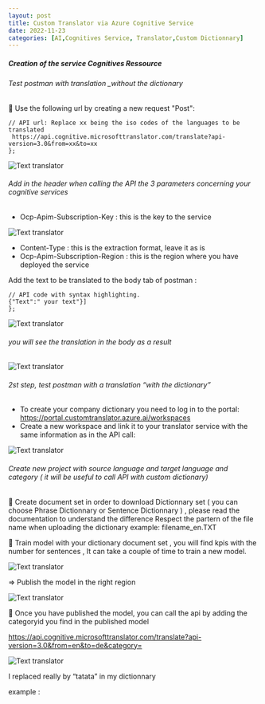 ```yaml
---
layout: post
title: Custom Translator via Azure Cognitive Service  
date: 2022-11-23
categories: [AI,Cognitives Service, Translator,Custom Dictionnary]
---
```


##### Creation of the service Cognitives Ressource

###### Test postman with translation _without the dictionary

	Use the following url by creating a new request "Post": 

```api
// API url: Replace xx being the iso codes of the languages to be translated
 https://api.cognitive.microsofttranslator.com/translate?api-version=3.0&from=xx&to=xx
}; 
```

![Text translator](https://raw.githubusercontent.com/marc-hadjeje/marc-hadjeje.github.io/main/assets/images/text_translator.jpg)


###### Add in the header when calling the API the 3 parameters concerning your cognitive services

-	Ocp-Apim-Subscription-Key :  this is the key to the service 

![Text translator](https://raw.githubusercontent.com/marc-hadjeje/marc-hadjeje.github.io/main/assets/images/text_translator.jpg)

-	Content-Type : this is the extraction format, leave it as is
-	Ocp-Apim-Subscription-Region : this is the region where you have deployed the service

Add the text to be translated to the body tab of postman :

```api
// API code with syntax highlighting.
{"Text":" your text"}]
}; 
```
![Text translator](https://raw.githubusercontent.com/marc-hadjeje/marc-hadjeje.github.io/main/assets/images/text_translator.jpg)

######	you will see the translation in the body as a result

![Text translator](https://raw.githubusercontent.com/marc-hadjeje/marc-hadjeje.github.io/main/assets/images/text_translator.jpg)


###### 2st step, test postman with a translation “with the dictionary”

-	To create your company dictionary you need to log in to the portal: https://portal.customtranslator.azure.ai/workspaces
-	Create a new workspace and link it to your translator service with the same information as in the API call:

![Text translator](https://raw.githubusercontent.com/marc-hadjeje/marc-hadjeje.github.io/main/assets/images/text_translator.jpg)

######	Create new project with source language and target language and category ( it will be useful to call API with custom dictionary)


	Create document set in order to download Dictionnary set  ( you can choose Phrase Dictionnary or Sentence Dictionnary )  , please read the documentation to understand the difference 
Respect the partern of the file name when uploading the dictionary 
example: filename_en.TXT

	Train model with your dictionary document set , you will find kpis with the number for sentences ,   It can take a couple of time to train a new model.

 ![Text translator](https://raw.githubusercontent.com/marc-hadjeje/marc-hadjeje.github.io/main/assets/images/text_translator.jpg)
 
=> Publish the model in the right region

 ![Text translator](https://raw.githubusercontent.com/marc-hadjeje/marc-hadjeje.github.io/main/assets/images/text_translator.jpg)

	Once you have published the model, you can call the api by adding the categoryid you find in the published model

https://api.cognitive.microsofttranslator.com/translate?api-version=3.0&from=en&to=de&category=<category-Id>

![Text translator](https://raw.githubusercontent.com/marc-hadjeje/marc-hadjeje.github.io/main/assets/images/text_translator.jpg)

I replaced really by “tatata” in my dictionnary

example :
 

